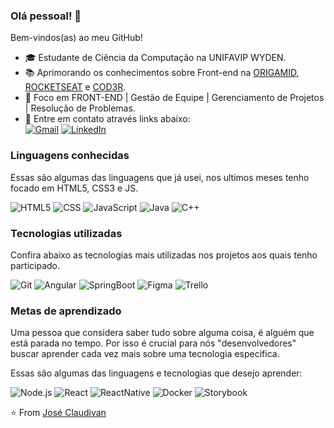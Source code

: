### Olá pessoal! 👋

Bem-vindos(as) ao meu GitHub!

- 🎓 Estudante de Ciência da Computação na UNIFAVIP WYDEN.  
- 📚 Aprimorando os conhecimentos sobre Front-end na [ORIGAMID](https://www.origamid.com/), [ROCKETSEAT](https://rocketseat.com.br/) e [COD3R](https://www.cod3r.com.br/).
- 🎯 Foco em FRONT-END | Gestão de Equipe |  Gerenciamento de Projetos | Resolução de Problemas.
- 🔎 Entre em contato através links abaixo:  
[![Gmail](https://img.shields.io/badge/-GMAIL-D14836?style=for-the-badge&logo=gmail&logoColor=white)](mailto:claudivan0103@gmail.com)
[![LinkedIn](https://img.shields.io/badge/-LINKEDIN-0077B5?style=for-the-badge&logo=linkedin&logoColor=white)](https://www.linkedin.com/in/jose-claudivan-236561139/)

### Linguagens conhecidas

Essas são algumas das linguagens que já usei, nos ultimos meses tenho focado em HTML5, CSS3 e JS.

![HTML5](https://img.shields.io/badge/-HTML5-222222?style=flat&logo=html5)
![CSS](https://img.shields.io/badge/-CSS-222222?style=flat&logo=css3&logoColor=blue)
![JavaScript](https://img.shields.io/badge/-JavaScript-222222?style=flat&logo=javascript)
![Java](https://img.shields.io/badge/-Java-222222?style=flat&logo=java&logoColor=white)
![C++](https://img.shields.io/badge/-C++-222222?style=flat&logo=c++&logoColor=blue)

### Tecnologias utilizadas

Confira abaixo as tecnologias mais utilizadas nos projetos aos quais tenho participado.

![Git](https://img.shields.io/badge/-Git-222222?style=flat&logo=git&logoColor=F05032)
![Angular](https://img.shields.io/badge/-Angular-222222?style=flat&logo=Angular&logoColor=61DAFB)
![SpringBoot](https://img.shields.io/badge/-SpringBoot-222222?style=flat&logo=spring&logoColor=green)
![Figma](https://img.shields.io/badge/-Figma-222222?style=flat&logo=figma&logoColor=violet)
![Trello](https://img.shields.io/badge/-Trello-222222?style=flat&logo=trello&logoColor=blue)

### Metas de aprendizado

Uma pessoa que considera saber tudo sobre alguma coisa, é alguém que está parada no tempo. Por isso é crucial para nós "desenvolvedores" buscar aprender cada vez mais sobre uma tecnologia especifica. 

Essas são algumas das linguagens e tecnologias que desejo aprender:

![Node.js](https://img.shields.io/badge/-Node.js-222222?style=flat&logo=node.js&logoColor=339933)
![React](https://img.shields.io/badge/-React-222222?style=flat&logo=React&logoColor=61DAFB)
![ReactNative](https://img.shields.io/badge/-ReactNative-222222?style=flat&logo=React&logoColor=61DAFB)
![Docker](https://img.shields.io/badge/-Docker-222222?style=flat&logo=Docker&logoColor=blue)
![Storybook](https://img.shields.io/badge/-Storybook-222222?style=flat&logo=Storybook&logoColor=E10098)

⭐️ From [José Claudivan](https://github.com/Jose-Claudivan/)



<!--
**Jose-Claudivan/jose-claudivan** is a ✨ _special_ ✨ repository because its `README.md` (this file) appears on your GitHub profile.

Here are some ideas to get you started:

- 🔭 I’m looking for a internship...
- 🌱 I’m currently learning
- 👯 I’m looking to collaborate on ...
- 🤔 I’m looking for help with ...
- 💬 Ask me about ...
- 📫 How to reach me: ...
- 😄 Pronouns: ...
- ⚡ Fun fact: ...
-->
